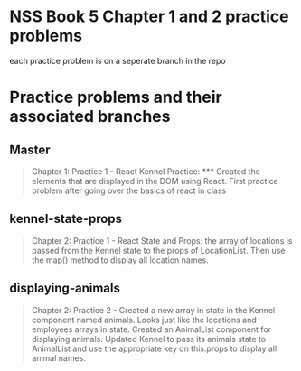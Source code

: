 # NSS Book 5 Chapter 1 and 2 practice problems
each practice problem is on a seperate branch in the repo

# Practice problems and their associated branches 

## Master
> Chapter 1: Practice 1 - React Kennel Practice: *** Created the elements that are displayed in the DOM using React. First practice problem after going over the basics of react in class

## kennel-state-props
> Chapter 2: Practice 1 - React State and Props: the array of locations is passed from the Kennel state to the props of LocationList. Then use the map() method to display all location names.

## displaying-animals
> Chapter 2: Practice 2 - Created a new array in state in the Kennel component named animals. Looks just like the locations and employees arrays in state. Created an AnimalList component for displaying animals. Updated Kennel to pass its animals state to AnimalList and use the appropriate key on this.props to display all animal names.

